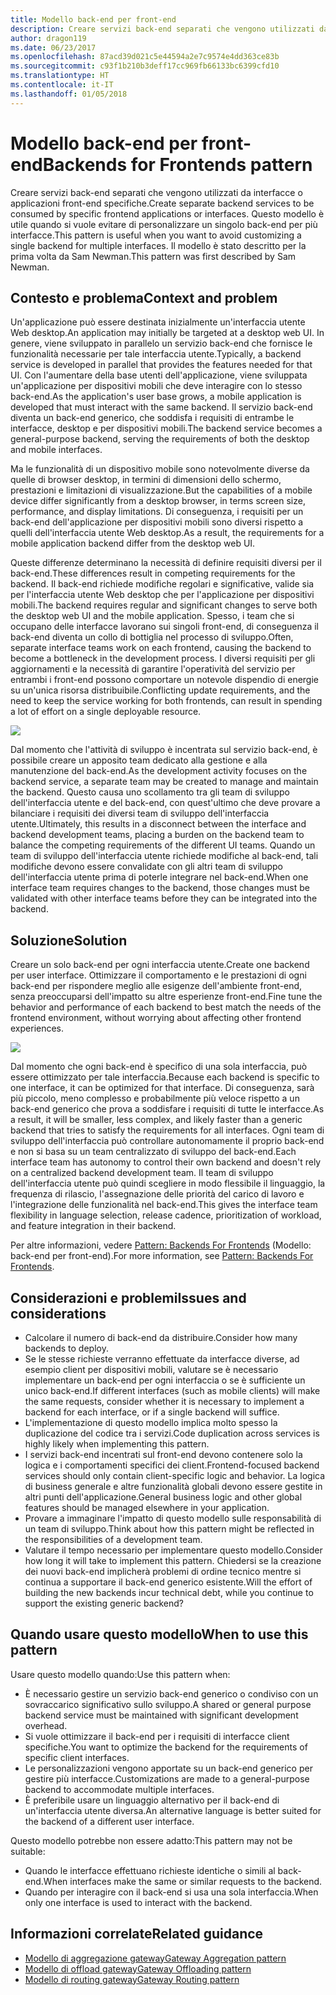 ```yaml
---
title: Modello back-end per front-end
description: Creare servizi back-end separati che vengono utilizzati da interfacce o applicazioni front-end specifiche.
author: dragon119
ms.date: 06/23/2017
ms.openlocfilehash: 87acd39d021c5e44594a2e7c9574e4dd363ce83b
ms.sourcegitcommit: c93f1b210b3deff17cc969fb66133bc6399cfd10
ms.translationtype: HT
ms.contentlocale: it-IT
ms.lasthandoff: 01/05/2018
---
```

# <a name="backends-for-frontends-pattern"></a><span data-ttu-id="bb499-103">Modello back-end per front-end</span><span class="sxs-lookup"><span data-stu-id="bb499-103">Backends for Frontends pattern</span></span>

<span data-ttu-id="bb499-104">Creare servizi back-end separati che vengono utilizzati da interfacce o applicazioni front-end specifiche.</span><span class="sxs-lookup"><span data-stu-id="bb499-104">Create separate backend services to be consumed by specific frontend applications or interfaces.</span></span> <span data-ttu-id="bb499-105">Questo modello è utile quando si vuole evitare di personalizzare un singolo back-end per più interfacce.</span><span class="sxs-lookup"><span data-stu-id="bb499-105">This pattern is useful when you want to avoid customizing a single backend for multiple interfaces.</span></span> <span data-ttu-id="bb499-106">Il modello è stato descritto per la prima volta da Sam Newman.</span><span class="sxs-lookup"><span data-stu-id="bb499-106">This pattern was first described by Sam Newman.</span></span>

## <a name="context-and-problem"></a><span data-ttu-id="bb499-107">Contesto e problema</span><span class="sxs-lookup"><span data-stu-id="bb499-107">Context and problem</span></span>

<span data-ttu-id="bb499-108">Un'applicazione può essere destinata inizialmente un'interfaccia utente Web desktop.</span><span class="sxs-lookup"><span data-stu-id="bb499-108">An application may initially be targeted at a desktop web UI.</span></span> <span data-ttu-id="bb499-109">In genere, viene sviluppato in parallelo un servizio back-end che fornisce le funzionalità necessarie per tale interfaccia utente.</span><span class="sxs-lookup"><span data-stu-id="bb499-109">Typically, a backend service is developed in parallel that provides the features needed for that UI.</span></span> <span data-ttu-id="bb499-110">Con l'aumentare della base utenti dell'applicazione, viene sviluppata un'applicazione per dispositivi mobili che deve interagire con lo stesso back-end.</span><span class="sxs-lookup"><span data-stu-id="bb499-110">As the application's user base grows, a mobile application is developed that must interact with the same backend.</span></span> <span data-ttu-id="bb499-111">Il servizio back-end diventa un back-end generico, che soddisfa i requisiti di entrambe le interfacce, desktop e per dispositivi mobili.</span><span class="sxs-lookup"><span data-stu-id="bb499-111">The backend service becomes a general-purpose backend, serving the requirements of both the desktop and mobile interfaces.</span></span>

<span data-ttu-id="bb499-112">Ma le funzionalità di un dispositivo mobile sono notevolmente diverse da quelle di browser desktop, in termini di dimensioni dello schermo, prestazioni e limitazioni di visualizzazione.</span><span class="sxs-lookup"><span data-stu-id="bb499-112">But the capabilities of a mobile device differ significantly from a desktop browser, in terms screen size, performance, and display limitations.</span></span> <span data-ttu-id="bb499-113">Di conseguenza, i requisiti per un back-end dell'applicazione per dispositivi mobili sono diversi rispetto a quelli dell'interfaccia utente Web desktop.</span><span class="sxs-lookup"><span data-stu-id="bb499-113">As a result, the requirements for a mobile application backend differ from the desktop web UI.</span></span> 

<span data-ttu-id="bb499-114">Queste differenze determinano la necessità di definire requisiti diversi per il back-end.</span><span class="sxs-lookup"><span data-stu-id="bb499-114">These differences result in competing requirements for the backend.</span></span> <span data-ttu-id="bb499-115">Il back-end richiede modifiche regolari e significative, valide sia per l'interfaccia utente Web desktop che per l'applicazione per dispositivi mobili.</span><span class="sxs-lookup"><span data-stu-id="bb499-115">The backend requires regular and significant changes to serve both the desktop web UI and the mobile application.</span></span> <span data-ttu-id="bb499-116">Spesso, i team che si occupano delle interfacce lavorano sui singoli front-end, di conseguenza il back-end diventa un collo di bottiglia nel processo di sviluppo.</span><span class="sxs-lookup"><span data-stu-id="bb499-116">Often, separate interface teams work on each frontend, causing the backend to become a bottleneck in the development process.</span></span> <span data-ttu-id="bb499-117">I diversi requisiti per gli aggiornamenti e la necessità di garantire l'operatività del servizio per entrambi i front-end possono comportare un notevole dispendio di energie su un'unica risorsa distribuibile.</span><span class="sxs-lookup"><span data-stu-id="bb499-117">Conflicting update requirements, and the need to keep the service working for both frontends, can result in spending a lot of effort on a single deployable resource.</span></span>

![](./_images/backend-for-frontend.png) 

<span data-ttu-id="bb499-118">Dal momento che l'attività di sviluppo è incentrata sul servizio back-end, è possibile creare un apposito team dedicato alla gestione e alla manutenzione del back-end.</span><span class="sxs-lookup"><span data-stu-id="bb499-118">As the development activity focuses on the backend service, a separate team may be created to manage and maintain the backend.</span></span> <span data-ttu-id="bb499-119">Questo causa uno scollamento tra gli team di sviluppo dell'interfaccia utente e del back-end, con quest'ultimo che deve provare a bilanciare i requisiti dei diversi team di sviluppo dell'interfaccia utente.</span><span class="sxs-lookup"><span data-stu-id="bb499-119">Ultimately, this results in a disconnect between the interface and backend development teams, placing a burden on the backend team to balance the competing requirements of the different UI teams.</span></span> <span data-ttu-id="bb499-120">Quando un team di sviluppo dell'interfaccia utente richiede modifiche al back-end, tali modifiche devono essere convalidate con gli altri team di sviluppo dell'interfaccia utente prima di poterle integrare nel back-end.</span><span class="sxs-lookup"><span data-stu-id="bb499-120">When one interface team requires changes to the backend, those changes must be validated with other interface teams before they can be integrated into the backend.</span></span> 

## <a name="solution"></a><span data-ttu-id="bb499-121">Soluzione</span><span class="sxs-lookup"><span data-stu-id="bb499-121">Solution</span></span>

<span data-ttu-id="bb499-122">Creare un solo back-end per ogni interfaccia utente.</span><span class="sxs-lookup"><span data-stu-id="bb499-122">Create one backend per user interface.</span></span> <span data-ttu-id="bb499-123">Ottimizzare il comportamento e le prestazioni di ogni back-end per rispondere meglio alle esigenze dell'ambiente front-end, senza preoccuparsi dell'impatto su altre esperienze front-end.</span><span class="sxs-lookup"><span data-stu-id="bb499-123">Fine tune the behavior and performance of each backend to best match the needs of the frontend environment, without worrying about affecting other frontend experiences.</span></span>

![](./_images/backend-for-frontend-example.png) 

<span data-ttu-id="bb499-124">Dal momento che ogni back-end è specifico di una sola interfaccia, può essere ottimizzato per tale interfaccia.</span><span class="sxs-lookup"><span data-stu-id="bb499-124">Because each backend is specific to one interface, it can be optimized for that interface.</span></span> <span data-ttu-id="bb499-125">Di conseguenza, sarà più piccolo, meno complesso e probabilmente più veloce rispetto a un back-end generico che prova a soddisfare i requisiti di tutte le interfacce.</span><span class="sxs-lookup"><span data-stu-id="bb499-125">As a result, it will be smaller, less complex, and likely faster than a generic backend that tries to satisfy the requirements for all interfaces.</span></span> <span data-ttu-id="bb499-126">Ogni team di sviluppo dell'interfaccia può controllare autonomamente il proprio back-end e non si basa su un team centralizzato di sviluppo del back-end.</span><span class="sxs-lookup"><span data-stu-id="bb499-126">Each interface team has autonomy to control their own backend and doesn't rely on a centralized backend development team.</span></span> <span data-ttu-id="bb499-127">Il team di sviluppo dell'interfaccia utente può quindi scegliere in modo flessibile il linguaggio, la frequenza di rilascio, l'assegnazione delle priorità del carico di lavoro e l'integrazione delle funzionalità nel back-end.</span><span class="sxs-lookup"><span data-stu-id="bb499-127">This gives the interface team flexibility in language selection, release cadence, prioritization of workload, and feature integration in their backend.</span></span>

<span data-ttu-id="bb499-128">Per altre informazioni, vedere [Pattern: Backends For Frontends](http://samnewman.io/patterns/architectural/bff/) (Modello: back-end per front-end).</span><span class="sxs-lookup"><span data-stu-id="bb499-128">For more information, see [Pattern: Backends For Frontends](http://samnewman.io/patterns/architectural/bff/).</span></span>

## <a name="issues-and-considerations"></a><span data-ttu-id="bb499-129">Considerazioni e problemi</span><span class="sxs-lookup"><span data-stu-id="bb499-129">Issues and considerations</span></span>

- <span data-ttu-id="bb499-130">Calcolare il numero di back-end da distribuire.</span><span class="sxs-lookup"><span data-stu-id="bb499-130">Consider how many backends to deploy.</span></span>
- <span data-ttu-id="bb499-131">Se le stesse richieste verranno effettuate da interfacce diverse, ad esempio client per dispositivi mobili, valutare se è necessario implementare un back-end per ogni interfaccia o se è sufficiente un unico back-end.</span><span class="sxs-lookup"><span data-stu-id="bb499-131">If different interfaces (such as mobile clients) will make the same requests, consider whether it is necessary to implement a backend for each interface, or if a single backend will suffice.</span></span>
- <span data-ttu-id="bb499-132">L'implementazione di questo modello implica molto spesso la duplicazione del codice tra i servizi.</span><span class="sxs-lookup"><span data-stu-id="bb499-132">Code duplication across services is highly likely when implementing this pattern.</span></span>
- <span data-ttu-id="bb499-133">I servizi back-end incentrati sul front-end devono contenere solo la logica e i comportamenti specifici dei client.</span><span class="sxs-lookup"><span data-stu-id="bb499-133">Frontend-focused backend services should only contain client-specific logic and behavior.</span></span> <span data-ttu-id="bb499-134">La logica di business generale e altre funzionalità globali devono essere gestite in altri punti dell'applicazione.</span><span class="sxs-lookup"><span data-stu-id="bb499-134">General business logic and other global features should be managed elsewhere in your application.</span></span>
- <span data-ttu-id="bb499-135">Provare a immaginare l'impatto di questo modello sulle responsabilità di un team di sviluppo.</span><span class="sxs-lookup"><span data-stu-id="bb499-135">Think about how this pattern might be reflected in the responsibilities of a development team.</span></span>
- <span data-ttu-id="bb499-136">Valutare il tempo necessario per implementare questo modello.</span><span class="sxs-lookup"><span data-stu-id="bb499-136">Consider how long it will take to implement this pattern.</span></span> <span data-ttu-id="bb499-137">Chiedersi se la creazione dei nuovi back-end implicherà problemi di ordine tecnico mentre si continua a supportare il back-end generico esistente.</span><span class="sxs-lookup"><span data-stu-id="bb499-137">Will the effort of building the new backends incur technical debt, while you continue to support the existing generic backend?</span></span>

## <a name="when-to-use-this-pattern"></a><span data-ttu-id="bb499-138">Quando usare questo modello</span><span class="sxs-lookup"><span data-stu-id="bb499-138">When to use this pattern</span></span>

<span data-ttu-id="bb499-139">Usare questo modello quando:</span><span class="sxs-lookup"><span data-stu-id="bb499-139">Use this pattern when:</span></span>

- <span data-ttu-id="bb499-140">È necessario gestire un servizio back-end generico o condiviso con un sovraccarico significativo sullo sviluppo.</span><span class="sxs-lookup"><span data-stu-id="bb499-140">A shared or general purpose backend service must be maintained with significant development overhead.</span></span>
- <span data-ttu-id="bb499-141">Si vuole ottimizzare il back-end per i requisiti di interfacce client specifiche.</span><span class="sxs-lookup"><span data-stu-id="bb499-141">You want to optimize the backend for the requirements of specific client interfaces.</span></span>
- <span data-ttu-id="bb499-142">Le personalizzazioni vengono apportate su un back-end generico per gestire più interfacce.</span><span class="sxs-lookup"><span data-stu-id="bb499-142">Customizations are made to a general-purpose backend to accommodate multiple interfaces.</span></span>
- <span data-ttu-id="bb499-143">È preferibile usare un linguaggio alternativo per il back-end di un'interfaccia utente diversa.</span><span class="sxs-lookup"><span data-stu-id="bb499-143">An alternative language is better suited for the backend of a different user interface.</span></span>

<span data-ttu-id="bb499-144">Questo modello potrebbe non essere adatto:</span><span class="sxs-lookup"><span data-stu-id="bb499-144">This pattern may not be suitable:</span></span>

- <span data-ttu-id="bb499-145">Quando le interfacce effettuano richieste identiche o simili al back-end.</span><span class="sxs-lookup"><span data-stu-id="bb499-145">When interfaces make the same or similar requests to the backend.</span></span>
- <span data-ttu-id="bb499-146">Quando per interagire con il back-end si usa una sola interfaccia.</span><span class="sxs-lookup"><span data-stu-id="bb499-146">When only one interface is used to interact with the backend.</span></span>

## <a name="related-guidance"></a><span data-ttu-id="bb499-147">Informazioni correlate</span><span class="sxs-lookup"><span data-stu-id="bb499-147">Related guidance</span></span>

- [<span data-ttu-id="bb499-148">Modello di aggregazione gateway</span><span class="sxs-lookup"><span data-stu-id="bb499-148">Gateway Aggregation pattern</span></span>](./gateway-aggregation.md)
- [<span data-ttu-id="bb499-149">Modello di offload gateway</span><span class="sxs-lookup"><span data-stu-id="bb499-149">Gateway Offloading pattern</span></span>](./gateway-offloading.md)
- [<span data-ttu-id="bb499-150">Modello di routing gateway</span><span class="sxs-lookup"><span data-stu-id="bb499-150">Gateway Routing pattern</span></span>](./gateway-routing.md)


